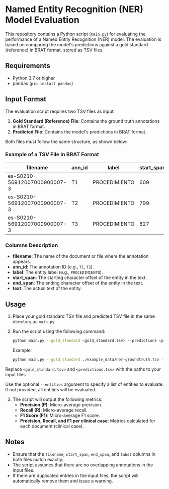 # Named Entity Recognition (NER) Model Evaluation

This repository contains a Python script (`main.py`) for evaluating the performance of a Named Entity Recognition (NER) model. The evaluation is based on comparing the model's predictions against a gold standard (reference) in BRAT format, stored as TSV files.

## Requirements

- Python 3.7 or higher
- pandas (`pip install pandas`)

## Input Format

The evaluation script requires two TSV files as input:
1. **Gold Standard (Reference) File**: Contains the ground truth annotations in BRAT format.
2. **Predicted File**: Contains the model's predictions in BRAT format.

Both files must follow the same structure, as shown below:

### Example of a TSV File in BRAT Format

| filename                      | ann_id | label          | start_span | end_span | text                          |
|-------------------------------|--------|----------------|------------|----------|-------------------------------|
| es-S0210-56912007000900007-3  | T1     | PROCEDIMIENTO  | 609        | 643      | tomografía computarizada abdominal |
| es-S0210-56912007000900007-3  | T2     | PROCEDIMIENTO  | 799        | 824      | intubada orotraquealmente      |
| es-S0210-56912007000900007-3  | T3     | PROCEDIMIENTO  | 827        | 861      | conectada a un respirador mecánico |

### Columns Description
- **filename**: The name of the document or file where the annotation appears.
- **ann_id**: The annotation ID (e.g., `T1`, `T2`).
- **label**: The entity label (e.g., `PROCEDIMIENTO`).
- **start_span**: The starting character offset of the entity in the text.
- **end_span**: The ending character offset of the entity in the text.
- **text**: The actual text of the entity.

## Usage

1. Place your gold standard TSV file and predicted TSV file in the same directory as `main.py`.
2. Run the script using the following command:
   ```bash
   python main.py --gold_standard <gold_standard.tsv> --predictions <predictions.tsv> [--entities ENTITY1 ENTITY2 ...]
   ```

   Example:
   ```bash 
   python main.py --gold_standard ./example_data/ner-groundtruth.tsv --predictions ./example_data/ner-prediction.tsv
   ```

Replace `<gold_standard.tsv>` and `<predictions.tsv>` with the paths to your input files.

Use the optional `--entities` argument to specify a list of entities to evaluate. If not provided, all entities will be evaluated.

3. The script will output the following metrics:
   - **Precision (P)**: Micro-average precision.
   - **Recall (R)**: Micro-average recall.
   - **F1 Score (F1)**: Micro-average F1 score.
   - **Precision, Recall, and F1 per clinical case**: Metrics calculated for each document (clinical case).

## Notes
- Ensure that the `filename`, `start_span`, `end_span`, and `label` columns in both files match exactly.
- The script assumes that there are no overlapping annotations in the input files.
- If there are duplicated entries in the input files, the script will automatically remove them and issue a warning.

